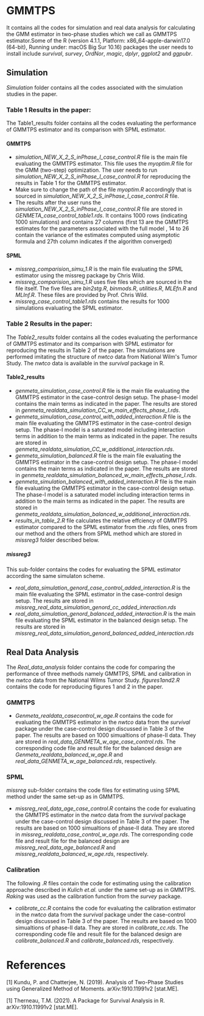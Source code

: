 # GMMTPS
It contains all the codes for simulation and real data analysis for calculating the GMM estimator in two-phase studies which we call as GMMTPS estimator.Some of the R (version 4.1.1, Platform: x86_64-apple-darwin17.0 (64-bit), Running under: macOS Big Sur 10.16) packages the user needs to install include *survival*, *survey*, *OrdNor*, *magic*, *dplyr*, *ggplot2* and *ggpubr*.
## Simulation
*Simulation* folder contains all the codes associated with the simulation studies in the paper.
### Table 1 Results in the paper:
The Table1_results folder contains all the codes evaluating the performance of GMMTPS estimator and its comparison with SPML estimator.  
#### GMMTPS
- *simulation_NEW_X_2_S_inPhase_I_case_control.R* file is the main file evaluating the GMMTPS estimator. This file uses the *myoptim.R* file for the GMM (two-step) optimization. The user needs to run *simulation_NEW_X_2_S_inPhase_I_case_control.R* for reproducing the results in Table 1 for the GMMTPS estimator.
-  Make sure to change the path of the file *myoptim.R* accordingly that is sourced in *simulation_NEW_X_2_S_inPhase_I_case_control.R* file.
- The results after the user runs the *simulation_NEW_X_2_S_inPhase_I_case_control.R* file are stored in *GENMETA_case_control_table1.rds*. It contains 1000 rows (indicating 1000 simulations) and contains 27 columns (first 13 are the GMMTPS estimates for the parameters associated with the full model , 14 to 26 contain the variance of the estimates computed using asymptotic formula and 27th column indicates if the algorithm converged) 
#### SPML
- *missreg_comparision_simu_1.R* is the main file evaluating the SPML estimator using the missreg package by Chris Wild.
- *missreg_comparision_simu_1.R* uses five files which are sourced in the file itself. The five files are *bin2stg.R*, *binmods.R*, *utilities.R*, *MLEfn.R* and *MLInf.R*. These files are provided by Prof. Chris Wild.
- *missreg_case_control_table1.rds* contains the results for 1000 simulations evaluating the SPML estimator.
### Table 2 Results in the paper:
The *Table2_results* folder contains all the codes evaluating the performance of GMMTPS estimator and its comparison with SPML estimator for reproducing the results in Table 2 of the paper. The simulations are performed imitating the structure of *nwtco* data from National Wilm's Tumor Study. The *nwtco* data is available in the *survival* package in R.
#### Table2_results
- *genmeta_simulation_case_control.R* file is the main file evaluating the GMMTPS estimator in the case-control design setup. The phase-I model contains the main terms as indicated in the paper. The results are stored in *genmeta_realdata_simulation_CC_w_main_effects_phase_I.rds*.
- *genmeta_simulation_case_control_with_added_interaction.R* file is the main file evaluating the GMMTPS estimator in the case-control design setup. The phase-I model is a saturated model including interaction terms in addition to the main terms as indicated in the paper. The results are stored in *genmeta_realdata_simulation_CC_w_additional_interaction.rds*.
- *genmeta_simulation_balanced.R* file is the main file evaluating the GMMTPS estimator in the case-control design setup. The phase-I model contains the main terms as indicated in the paper. The results are stored in *genmeta_realdata_simulation_balanced_w_main_effects_phase_I.rds*.
- *genmeta_simulation_balanced_with_added_interaction.R* file is the main file evaluating the GMMTPS estimator in the case-control design setup. The phase-I model is a saturated model including interaction terms in addition to the main terms as indicated in the paper. The results are stored in *genmeta_realdata_simulation_balanced_w_additional_interaction.rds*. 
- *results_in_table_2.R* file calculates the relative effciency of GMMTPS estimator compared to the SPML estimator from the *.rds* files, ones from our method and the others from SPML method which are stored in *missreg3* folder described below.
##### missreg3
This sub-folder contains the codes for evaluating the SPML estimator according the same simulaton scheme.
- *real_data_simulation_genord_case_control_added_interaction.R* is the main file evaluating the SPML estimator in the case-control design setup. The results are stored in *missreg_real_data_simulation_genord_cc_added_interaction.rds*
- *real_data_simulation_genord_balanced_added_interaction.R* is the main file evaluating the SPML estimator in the balanced design setup. The results are stored in *missreg_real_data_simulation_genord_balanced_added_interaction.rds*
## Real Data Analysis
The *Real_data_analysis* folder contains the code for comparing the performance of three methods namely GMMTPS, SPML and calibration in the *nwtco* data from the National Wilms Tumor Study. *figures1and2.R* contains the code for reproducing figures 1 and 2 in the paper.
### GMMTPS
- *Genmeta_realdata_casecontrol_w_age.R* contains the code for evaluating the GMMTPS estimator in the *nwtco* data from the *survival* package under the case-control design discussed in Table 3 of the paper. The results are based on 1000 simualtions of phase-II data. They are stored in *real_data_GENMETA_w_age_case_control.rds*. The corresponding code file and result file for the balanced design are *Genmeta_realdata_balanced_w_age.R* and *real_data_GENMETA_w_age_balanced.rds*, respectively.
### SPML
*missreg* sub-folder contains the code files for estimating using SPML method under the same set-up as in GMMTPS.  
- *missreg_real_data_age_case_control.R* contains the code for evaluating the GMMTPS estimator in the *nwtco* data from the *survival* package under the case-control design discussed in Table 3 of the paper. The results are based on 1000 simualtions of phase-II data. They are stored in *missreg_realdata_case_control_w_age.rds*. The corresponding code file and result file for the balanced design are *missreg_real_data_age_balanced.R* and *missreg_realdata_balanced_w_age.rds*, respectively.
### Calibration
The following *.R* files contain the code for estimating using the calibration approache described in *Kulich et.al.* under the same set-up as in GMMTPS. *Raking* was used as the calibration function from the *survey* package.
- *calibrate_cc.R* contains the code for evaluating the calibration estimator in the *nwtco* data from the *survival* package under the case-control design discussed in Table 3 of the paper. The results are based on 1000 simualtions of phase-II data. They are stored in *calibrate_cc.rds*. The corresponding code file and result file for the balanced design are *calibrate_balanced.R* and *calibrate_balanced.rds*, respectively.

# References
<a id="1">[1]</a> 
Kundu, P. and Chatterjee, N. (2019). 
Analysis of Two-Phase Studies using Generalized Method of Moments. 
arXiv:1910.11991v2 [stat.ME].

<a id="2">[1]</a> 
Therneau, T.M. (2021). 
A Package for Survival Analysis in R. 
arXiv:1910.11991v2 [stat.ME].
